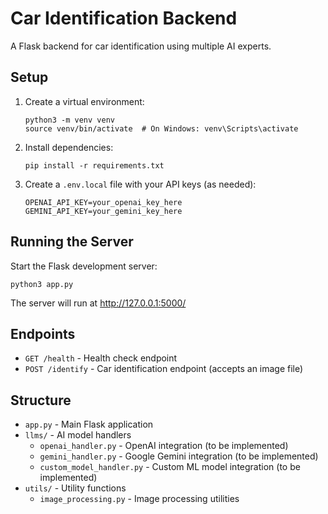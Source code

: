 # Car Identification Backend

A Flask backend for car identification using multiple AI experts.

## Setup

1. Create a virtual environment:

   ```
   python3 -m venv venv
   source venv/bin/activate  # On Windows: venv\Scripts\activate
   ```

2. Install dependencies:

   ```
   pip install -r requirements.txt
   ```

3. Create a `.env.local` file with your API keys (as needed):
   ```
   OPENAI_API_KEY=your_openai_key_here
   GEMINI_API_KEY=your_gemini_key_here
   ```

## Running the Server

Start the Flask development server:

```
python3 app.py
```

The server will run at http://127.0.0.1:5000/

## Endpoints

- `GET /health` - Health check endpoint
- `POST /identify` - Car identification endpoint (accepts an image file)

## Structure

- `app.py` - Main Flask application
- `llms/` - AI model handlers
  - `openai_handler.py` - OpenAI integration (to be implemented)
  - `gemini_handler.py` - Google Gemini integration (to be implemented)
  - `custom_model_handler.py` - Custom ML model integration (to be implemented)
- `utils/` - Utility functions
  - `image_processing.py` - Image processing utilities
